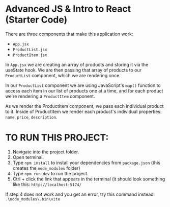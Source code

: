 # Advanced JS & Intro to React (Starter Code)

There are three components that make this application work:
- ``App.jsx``
- ``ProductList.jsx``
- ``ProductItem.jsx``

In ``App.jsx`` we are creating an array of products and storing it via the useState hook. We are then passing that array of products to our ``ProductList`` component, which we are rendering once.

In our ``ProductList`` component we are using JavaScript's ``map()`` function to access each item in our list of products one at a time, and for each product we're rendering a ``ProductItem`` component.

As we render the ProductItem component, we pass each individual product to it. Inside of ProductItem we render each product's individual properties: ``name``, ``price``, ``description``.

# TO RUN THIS PROJECT:
1. Navigate into the project folder.
2. Open terminal.
3. Type ``npm install`` to install your dependencies from ``package.json`` (this creates the ``node_modules`` folder)
4. Type ``npm run dev`` to run the project.
5. Ctrl + click the link that appears in the terminal (it should look something like this: ``http://localhost:5174/``

If step 4 does not work and you get an error, try this command instead: ``.\node_modules\.bin\vite``

